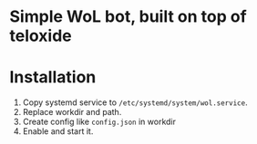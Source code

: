 # Simple WoL bot, built on top of teloxide

# Installation
1. Copy systemd service to ```/etc/systemd/system/wol.service```.
2. Replace workdir and path.
3. Create config like ```config.json``` in workdir
4. Enable and start it.